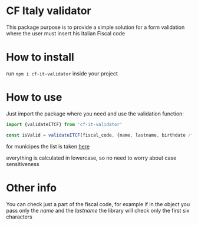 # CF Italy validator

This package purpose is to provide a simple solution for a form validation where the user must insert his Italian Fiscal code

# How to install

run `npm i cf-it-validator` inside your project

# How to use

Just import the package where you need and use the validation function:

```js
import {validateITCF} from 'cf-it-validator'

const isValid = validateITCF(fiscal_code, {name, lastname, birthdate /*use this formats: DD/MM/YY or DD/MM/YYYY*/, municipe})
```

for municipes the list is taken [here](https://dait.interno.gov.it/territorio-e-autonomie-locali/sut/elenco_codici_comuni.php)

everything is calculated in lowercase, so no need to worry about case sensitiveness

# Other info

You can check just a part of the fiscal code, for example if in the object you pass only the *name* and the *lastname* the library will check only the first six characters